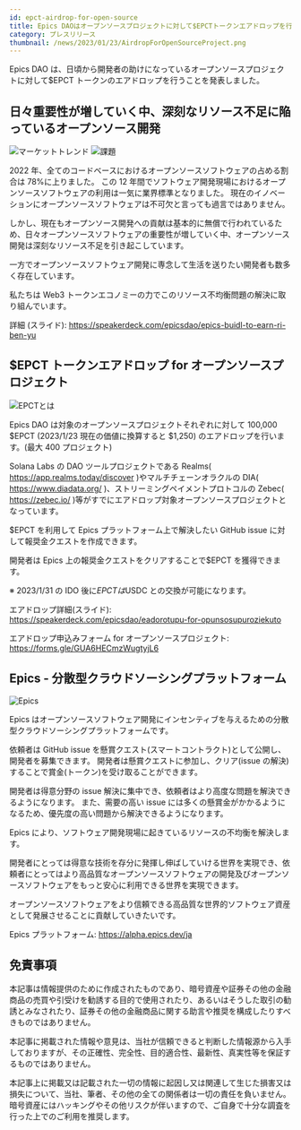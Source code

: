 ```yaml
---
id: epct-airdrop-for-open-source
title: Epics DAOはオープンソースプロジェクトに対して$EPCTトークンエアドロップを行います
category: プレスリリース
thumbnail: /news/2023/01/23/AirdropForOpenSourceProject.png
---
```


Epics DAO
は、日頃から開発者の助けになっているオープンソースプロジェクトに対して$EPCT
トークンのエアドロップを行うことを発表しました。

## 日々重要性が増していく中、深刻なリソース不足に陥っているオープンソース開発

![マーケットトレンド](/news/2023/01/23/MarketTrendsJA.png)
![課題](/news/2023/01/23/ProblemJA.png)

2022 年、全てのコードベースにおけるオープンソースソフトウェアの占める割合は
78%に上りました。 この 12
年間でソフトウェア開発現場におけるオープンソースソフトウェアの利用は一気に業界標準となりました。
現在のイノベーションにオープンソースソフトウェアは不可欠と言っても過言ではありません。

しかし、現在もオープンソース開発への貢献は基本的に無償で行われているため、日々オープンソースソフトウェアの重要性が増していく中、オープンソース開発は深刻なリソース不足を引き起こしています。

一方でオープンソースソフトウェア開発に専念して生活を送りたい開発者も数多く存在しています。

私たちは Web3
トークンエコノミーの力でこのリソース不均衡問題の解決に取り組んでいます。

詳細 (スライド): https://speakerdeck.com/epicsdao/epics-buidl-to-earn-ri-ben-yu

## $EPCT トークンエアドロップ for オープンソースプロジェクト

![EPCTとは](/news/2023/01/23/WhatIsEPCTJA.png)

Epics DAO は対象のオープンソースプロジェクトそれぞれに対して 100,000 $EPCT
(2023/1/23 現在の価値に換算すると $1,250) のエアドロップを行います。(最大 400
プロジェクト)

Solana Labs の DAO ツールプロジェクトである Realms(
https://app.realms.today/discover )やマルチチェーンオラクルの DIA(
https://www.diadata.org/ )、ストリーミングペイメントプロトコルの Zebec(
https://zebec.io/
)等がすでにエアドロップ対象オープンソースプロジェクトとなっています。

$EPCT を利用して Epics プラットフォーム上で解決したい GitHub issue
に対して報奨金クエストを作成できます。

開発者は Epics 上の報奨金クエストをクリアすることで$EPCT を獲得できます。

※ 2023/1/31 の IDO 後に$EPCT は$USDC との交換が可能になります。

エアドロップ詳細(スライド):
https://speakerdeck.com/epicsdao/eadorotupu-for-opunsosupuroziekuto

エアドロップ申込みフォーム for オープンソースプロジェクト:
https://forms.gle/GUA6HECmzWugtyjL6

## Epics - 分散型クラウドソーシングプラットフォーム

![Epics](/news/2022/07/19/EpicsBusinessModelJA.png)

Epics
はオープンソースソフトウェア開発にインセンティブを与えるための分散型クラウドソーシングプラットフォームです。

依頼者は GitHub issue
を懸賞クエスト(スマートコントラクト)として公開し、開発者を募集できます。
開発者は懸賞クエストに参加し、クリア(issue
の解決)することで賞金(トークン)を受け取ることができます。

開発者は得意分野の issue
解決に集中でき、依頼者はより高度な問題を解決できるようになります。
また、需要の高い issue
には多くの懸賞金がかかるようになるため、優先度の高い問題から解決できるようになります。

Epics により、ソフトウェア開発現場に起きているリソースの不均衡を解決します。

開発者にとっては得意な技術を存分に発揮し伸ばしていける世界を実現でき、依頼者にとってはより高品質なオープンソースソフトウェアの開発及びオープンソースソフトウェアをもっと安心に利用できる世界を実現できます。

オープンソースソフトウェアをより信頼できる高品質な世界的ソフトウェア資産として発展させることに貢献していきたいです。

Epics プラットフォーム: https://alpha.epics.dev/ja

## 免責事項

本記事は情報提供のために作成されたものであり、暗号資産や証券その他の金融商品の売買や引受けを勧誘する目的で使用されたり、あるいはそうした取引の勧誘とみなされたり、証券その他の金融商品に関する助言や推奨を構成したりすべきものではありません。

本記事に掲載された情報や意見は、当社が信頼できると判断した情報源から入手しておりますが、その正確性、完全性、目的適合性、最新性、真実性等を保証するものではありません。

本記事上に掲載又は記載された一切の情報に起因し又は関連して生じた損害又は損失について、当社、筆者、その他の全ての関係者は一切の責任を負いません。暗号資産にはハッキングやその他リスクが伴いますので、ご自身で十分な調査を行った上でのご利用を推奨します。
